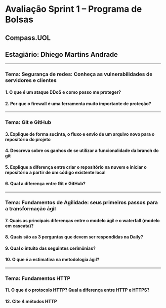 # Avaliação Sprint 1 – Programa de Bolsas

## Compass.UOL

## Estagiário: Dhiego Martins Andrade

---

### Tema: Segurança de redes: Conheça as vulnerabilidades de servidores e clientes

#### 1. O que é um ataque DDoS e como posso me proteger?

#### 2. Por que o firewall é uma ferramenta muito importante de proteção?

---

### Tema: Git e GitHub

#### 3. Explique de forma sucinta, o fluxo e envio de um arquivo novo para o repositório do projeto

#### 4. Descreva sobre os ganhos de se utilizar a funcionalidade da branch do git

#### 5. Explique a diferença entre criar o repositório na nuvem e iniciar o repositório a partir de um código existente local

#### 6. Qual a diferença entre Git e GitHub?

---

### Tema: Fundamentos de Agilidade: seus primeiros passos para a transformação ágil

#### 7. Quais as principais diferenças entre o modelo ágil e o waterfall (modelo em cascata)?

#### 8. Quais são as 3 perguntas que devem ser respondidas na Daily?

#### 9. Qual o intuito das seguintes cerimônias?

#### 10. O que é a estimativa na metodologia ágil?

---

### Tema: Fundamentos HTTP

#### 11. O que é o protocolo HTTP? Qual a diferença entre HTTP e HTTPS?

#### 12. Cite 4 métodos HTTP
